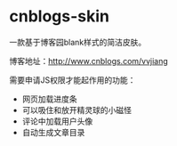 # cnblogs-skin #

一款基于博客园blank样式的简洁皮肤。

博客地址：http://www.cnblogs.com/vvjiang

需要申请JS权限才能起作用的功能：

* 网页加载进度条
* 可以吸住和放开精灵球的小磁怪
* 评论中加载用户头像
* 自动生成文章目录
